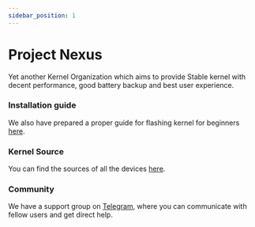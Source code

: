 ```yaml
---
sidebar_position: 1
---
```


# Project Nexus #

Yet another Kernel Organization which aims to provide Stable kernel with decent performance, good battery backup and best user experience.

### Installation guide ###

We also have prepared a proper guide for flashing kernel for beginners [here](./install.md).

### Kernel Source ###
You can find the sources of all the devices [here](https://github.com/orgs/projects-nexus/repositories).

### Community ###

We have a support group on [Telegram](https://t.me/NexusKernelOfficial), where you can communicate with fellow users and get direct help.